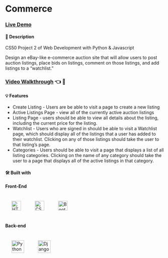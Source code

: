 # Commerce

### [Live Demo](cs50-commerce-production.up.railway.app)

#### 📝 Description
CS50 Project 2 of Web Development with Python &amp; Javascript

Design an eBay-like e-commerce auction site that will allow users to post auction listings, place bids on listings, comment on those listings, and add listings to a “watchlist.”

### [Video Walkthrough](https://youtu.be/9h9abyyzzbQ) :point_left: :movie_camera:

#### 💡 Features
 * Create Listing - Users are be able to visit a page to create a new listing
 * Active Listings Page -  view all of the currently active auction listings
 * Listing Page - users should be able to view all details about the listing, including the current price for the listing.
 * Watchlist -  Users who are signed in should be able to visit a Watchlist page, which should display all of the listings that a user has added to their watchlist. Clicking on any of those listings should take the user to that listing’s page.
 * Categories - Users should be able to visit a page that displays a list of all listing categories. Clicking on the name of any category should take the user to a page that displays all of the active listings in that category.

#### 🛠️ Built with

####  Front-End  
<div align="left">  
<img style="margin: 20px" src="https://profilinator.rishav.dev/skills-assets/html5-original-wordmark.svg" alt="HTML5" height="30" />  
<img style="margin: 20px" src="https://profilinator.rishav.dev/skills-assets/css3-original-wordmark.svg" alt="CSS3" height="30" />  
<img style="margin: 20px" src="https://profilinator.rishav.dev/skills-assets/bootstrap-plain.svg" alt="Bootstrap" height="30" /> 
</div>
</td><td valign="top">

####  Back-end  
<div align="left">  
<img style="margin: 20px" src="https://profilinator.rishav.dev/skills-assets/python-original.svg" alt="Python" height="40" />  
<img style="margin: 20px" src="https://profilinator.rishav.dev/skills-assets/django-original.svg" alt="Django" height="40" />  
</div>
<br/>
</td></tr></table> 
